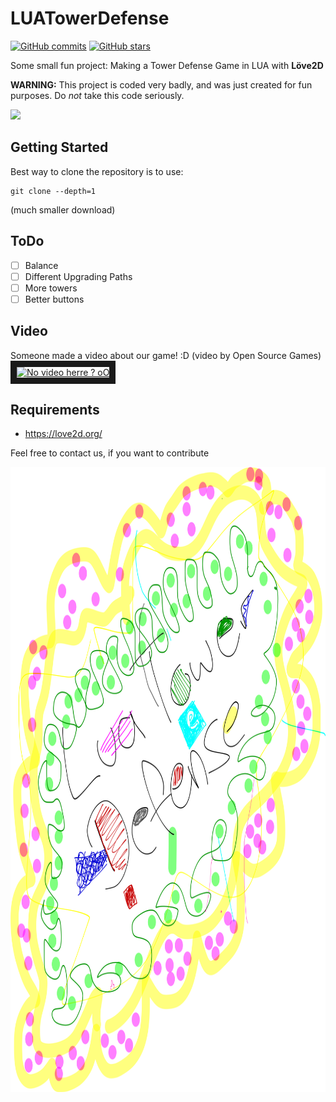 <h1>LUATowerDefense</h1>

[![GitHub commits](https://img.shields.io/github/commits-since/tobspr/LUATowerDefense/1.0.0.svg)](https://github.com/tobspr/LUATowerDefense)
[![GitHub stars](https://img.shields.io/github/stars/tobspr/LUATowerDefense.svg?style=social&label=Star)](https://github.com/tobspr/LUATowerDefense/)

Some small fun project: Making a Tower Defense Game in LUA with __Löve2D__

**WARNING:** This project is coded very badly, and was just created for fun purposes. Do *not* take this code seriously.

<img src="http://i.imgur.com/XuwsSbA.png">

## Getting Started
Best way to clone the repository is to use:
```
git clone --depth=1
```
(much smaller download)

## ToDo
- [ ] Balance
- [ ] Different Upgrading Paths
- [ ] More towers
- [ ] Better buttons

## Video
Someone made a video about our game! :D (video by Open Source Games)
<br />
<a href="http://www.youtube.com/watch?feature=player_embedded&v=WL6eG0H66cA
" target="_blank"><img src="http://img.youtube.com/vi/WL6eG0H66cA/0.jpg"
alt="No video herre ? oO" width="420" height="315" border="10" /></a>

## Requirements
 - https://love2d.org/

Feel free to contact us, if you want to contribute


<img src="./image1.png" height=1000 width=900>